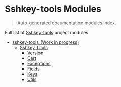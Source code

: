 # Sshkey-tools Modules

> Auto-generated documentation modules index.

Full list of [Sshkey-tools](README.md#sshkey-tools-work-in-progress) project modules.

- [sshkey-tools (Work in progress)](README.md#sshkey-tools-work-in-progress)
    - [Sshkey Tools](src/sshkey_tools/index.md#sshkey-tools)
        - [Version](src/sshkey_tools/__version__.md#version)
        - [Cert](src/sshkey_tools/cert.md#cert)
        - [Exceptions](src/sshkey_tools/exceptions.md#exceptions)
        - [Fields](src/sshkey_tools/fields.md#fields)
        - [Keys](src/sshkey_tools/keys.md#keys)
        - [Utils](src/sshkey_tools/utils.md#utils)
